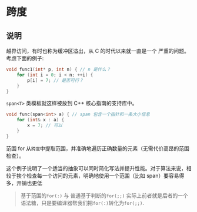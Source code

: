 # 跨度
## 说明
越界访问，有时也称为缓冲区溢出，从 C 的时代以来就一直是一个
严重的问题。考虑下面的例子:

```C++
void func1(int* p, int n) { // n 是什么？
    for (int i = 0; i < n; ++i) {
    	p[i] = 7; // 是否可行？
    }
}
```

`span<T>` 类模板就这样被放到 C++ 核心指南的支持库中。

```C++
void func(span<int> a) { // span 包含一个指针和一条大小信息
    for (int& x : a) {
    	x = 7; // 可以
    }
}
```
范围 for 从`跨度`中提取范围，并准确地遍历正确数量的元素（无需代价高昂的范围检查）。

这个例子说明了一个适当的抽象可以同时简化写法并提升性能。对于算法来说，相较于挨个检查每一个访问的元素，明确地使用一个范围（比如 span）要容易得多，开销也更低

> 基于范围的`for(:)` 与 普通基于判断的`for(;;)` 实际上前者就是后者的一个语法糖，只是要编译器帮我们把`for(:)`转化为`for(;;)`.